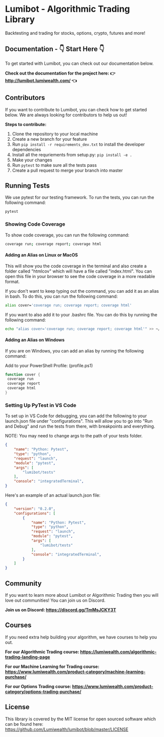 # Lumibot - Algorithmic Trading Library

Backtesting and trading for stocks, options, crypto, futures and more!

## Documentation - 👇 Start Here 👇

To get started with Lumibot, you can check out our documentation below.

**Check out the documentation for the project here: 👉 <http://lumibot.lumiwealth.com/> 👈**

## Contributors

If you want to contribute to Lumibot, you can check how to get started below. We are always looking for contributors to help us out!

**Steps to contribute:**

1. Clone the repository to your local machine
2. Create a new branch for your feature
3. Run `pip install -r requirements_dev.txt` to install the developer dependencies
4. Install all the requriements from setup.py: `pip install -e .`
5. Make your changes
6. Run `pytest` to make sure all the tests pass
7. Create a pull request to merge your branch into master

## Running Tests

We use pytest for our testing framework. To run the tests, you can run the following command:

```bash
pytest
```

### Showing Code Coverage

To show code coverage, you can run the following command:

```bash
coverage run; coverage report; coverage html
```

#### Adding an Alias on Linux or MacOS

This will show you the code coverage in the terminal and also create a folder called "htmlcov" which will have a file called "index.html". You can open this file in your browser to see the code coverage in a more readable format.

If you don't want to keep typing out the command, you can add it as an alias in bash. To do this, you can run the following command:

```bash
alias cover='coverage run; coverage report; coverage html'
```

If you want to also add it to your .bashrc file. You can do this by running the following command:

```bash
echo "alias cover='coverage run; coverage report; coverage html'" >> ~/.bashrc
```

#### Adding an Alias on Windows

If you are on Windows, you can add an alias by running the following command:

Add to your PowerShell Profile: (profile.ps1)

```powershell
function cover { 
 coverage run
 coverage report
 coverage html
}
```

### Setting Up PyTest in VS Code

To set up in VS Code for debugging, you can add the following to your launch.json file under "configurations". This will allow you to go into "Run and Debug" and run the tests from there, with breakpoints and everything.

NOTE: You may need to change args to the path of your tests folder.

```json
{
    "name": "Python: Pytest",
    "type": "python",
    "request": "launch",
    "module": "pytest",
    "args": [
        "lumibot/tests"
    ],
    "console": "integratedTerminal",
}
```

Here's an example of an actual launch.json file:

```json
{
    "version": "0.2.0",
    "configurations": [
        {
            "name": "Python: Pytest",
            "type": "python",
            "request": "launch",
            "module": "pytest",
            "args": [
                "lumibot/tests"
            ],
            "console": "integratedTerminal",
        }
    ]
}
```

## Community

If you want to learn more about Lumibot or Algorithmic Trading then you will love out communities! You can join us on Discord.

**Join us on Discord: <https://discord.gg/TmMsJCKY3T>**

## Courses

If you need extra help building your algorithm, we have courses to help you out.

**For our Algorithmic Trading course: <https://lumiwealth.com/algorithmic-trading-landing-page>**

**For our Machine Learning for Trading course: <https://www.lumiwealth.com/product-category/machine-learning-purchase/>**

**For our Options Trading course: <https://www.lumiwealth.com/product-category/options-trading-purchase/>**

## License

This library is covered by the MIT license for open sourced software which can be found here: <https://github.com/Lumiwealth/lumibot/blob/master/LICENSE>
